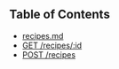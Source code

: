 ## Table of Contents
* [recipes.md](recipes.md)
 * [GET /recipes/:id](recipes.md#get-recipesid)
 * [POST /recipes](recipes.md#post-recipes)
